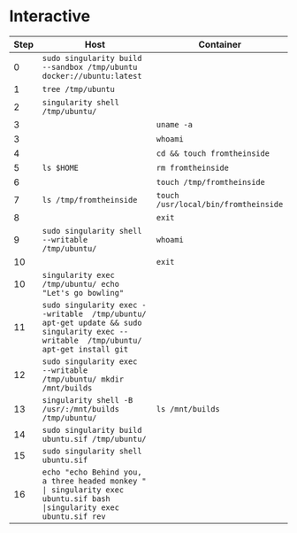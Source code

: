 # Interactive

Step  |  Host                                                                   | Container
------|-------------------------------------------------------------------------|-----------
0     | `sudo singularity build --sandbox /tmp/ubuntu docker://ubuntu:latest`   |
1     | `tree /tmp/ubuntu`                                                      |
2     | `singularity shell /tmp/ubuntu/`                                        |
3     |                                                                         | `uname -a`
3     |                                                                         | `whoami`
4     |                                                                         | `cd && touch fromtheinside`
5     | `ls $HOME`                                                              | `rm fromtheinside`
6     |                                                                         | `touch /tmp/fromtheinside`
7     | `ls /tmp/fromtheinside`                                                 | `touch /usr/local/bin/fromtheinside`
8     |                                                                         | `exit`
9     | `sudo singularity shell --writable  /tmp/ubuntu/`                       | `whoami`
10    |                                                                         | `exit`
10    | `singularity exec  /tmp/ubuntu/ echo "Let's go bowling"`                |
11    | `sudo singularity exec --writable  /tmp/ubuntu/ apt-get update && sudo singularity exec --writable  /tmp/ubuntu/ apt-get install git`         |
12    | `sudo singularity exec  --writable  /tmp/ubuntu/ mkdir  /mnt/builds`    |
13    | `singularity shell -B /usr/:/mnt/builds  /tmp/ubuntu/`                  | `ls /mnt/builds`
14    | `sudo singularity build ubuntu.sif /tmp/ubuntu/`                        |
15    | `sudo singularity shell ubuntu.sif`                                     |
16    | `echo "echo Behind you, a three headed monkey " \| singularity exec ubuntu.sif bash \|singularity exec ubuntu.sif rev`
